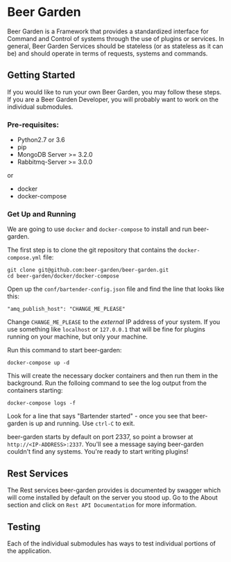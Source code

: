 Beer Garden
=================================

Beer Garden is a Framework that provides a standardized interface for Command and Control of systems through the use of plugins or services. In general, Beer Garden Services should be stateless (or as stateless as it can be) and should operate in terms of requests, systems and commands.

## Getting Started

If you would like to run your own Beer Garden, you may follow these steps. If you are a Beer Garden Developer, you will probably want to work on the individual submodules.

### Pre-requisites:

* Python2.7 or 3.6
* pip
* MongoDB Server  >= 3.2.0
* Rabbitmq-Server >= 3.0.0

or

* docker
* docker-compose

### Get Up and Running

We are going to use `docker` and `docker-compose` to install and run beer-garden.

The first step is to clone the git repository that contains the `docker-compose.yml` file:

```
git clone git@github.com:beer-garden/beer-garden.git
cd beer-garden/docker/docker-compose
```

Open up the `conf/bartender-config.json` file and find the line that looks like this:

```
"amq_publish_host": "CHANGE_ME_PLEASE"
```

Change `CHANGE_ME_PLEASE` to the _external_ IP address of your system. If you use something like `localhost` or `127.0.0.1` that will be fine for plugins running on your machine, but only your machine.

Run this command to start beer-garden:

```
docker-compose up -d
```

This will create the necessary docker containers and then run them in the background. Run the folloing command to see the log output from the containers starting:

```
docker-compose logs -f
```

Look for a line that says "Bartender started" - once you see that beer-garden is up and running. Use `ctrl-C` to exit.

beer-garden starts by default on port 2337, so point a browser at `http://<IP-ADDRESS>:2337`. You'll see a message saying beer-garden couldn't find any systems. You're ready to start writing plugins!

## Rest Services

The Rest services beer-garden provides is documented by swagger which will come installed by default on the server you stood up. Go to the About section and click on `Rest API Documentation` for more information.

## Testing

Each of the individual submodules has ways to test individual portions of the application.
